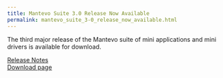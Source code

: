```yaml
---
title: Mantevo Suite 3.0 Release Now Available
permalink: mantevo_suite_3-0_release_now_available.html
---
```


The third major release of the Mantevo suite of mini applications and mini drivers is available for download.

[Release Notes](release_notes.md)  
[Download page](download.md)